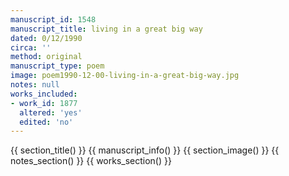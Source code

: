 ```yaml
---
manuscript_id: 1548
manuscript_title: living in a great big way
dated: 0/12/1990
circa: ''
method: original
manuscript_type: poem
image: poem1990-12-00-living-in-a-great-big-way.jpg
notes: null
works_included:
- work_id: 1877
  altered: 'yes'
  edited: 'no'
---
```


{{ section_title() }}
{{ manuscript_info() }}
{{ section_image() }}
{{ notes_section() }}
{{ works_section() }}
